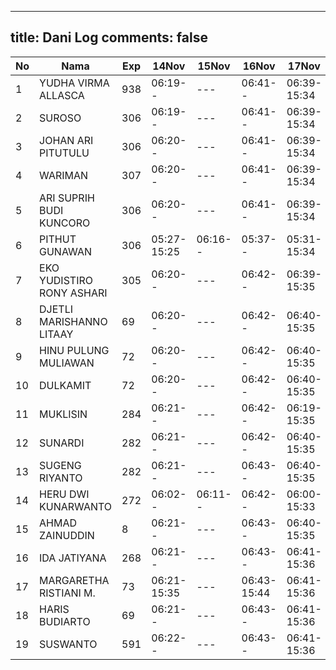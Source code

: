 
---
title: Dani Log
comments: false
---

| No | Nama | Exp | 14Nov | 15Nov | 16Nov | 17Nov | 18Nov | 21Nov | 22Nov | 23Nov | 24Nov | 25Nov |
|-----|-----|-----|-----|-----|-----|-----|-----|-----|-----|-----|-----|-----|
| 1 | YUDHA VIRMA ALLASCA | 938 | 06:19-- | --- | 06:41-- | 06:39-15:34 | 05:17-- | 05:21-- | 05:15-- | 05:09-- | 05:20-- | 05:15-- |
| 2 | SUROSO | 306 | 06:19-- | --- | 06:41-- | 06:39-15:34 | 05:17-- | 05:21-- | 05:15-- | 05:09-- | 05:20-- | 05:15-- |
| 3 | JOHAN ARI PITUTULU | 306 | 06:20-- | --- | 06:41-- | 06:39-15:34 | 05:17-- | 05:21-- | 05:15-- | 05:09-- | 05:21-- | 05:16-- |
| 4 | WARIMAN | 307 | 06:20-- | --- | 06:41-- | 06:39-15:34 | 05:17-- | 05:22-- | 05:16-- | 05:09-- | 05:21-- | 05:16-- |
| 5 | ARI SUPRIH BUDI KUNCORO | 306 | 06:20-- | --- | 06:41-- | 06:39-15:34 | 05:17-- | 05:22-- | 05:16-- | 05:10-- | 05:21-- | 05:16-- |
| 6 | PITHUT GUNAWAN | 306 | 05:27-15:25 | 06:16-- | 05:37-- | 05:31-15:34 | 05:18-- | 05:22-- | 05:16-- | 05:10-- | 05:21-- | 05:16-- |
| 7 | EKO YUDISTIRO RONY ASHARI | 305 | 06:20-- | --- | 06:42-- | 06:39-15:35 | 05:18-- | 05:22-- | 05:16-- | 05:10-- | 05:21-- | 05:16-- |
| 8 | DJETLI MARISHANNO LITAAY | 69 | 06:20-- | --- | 06:42-- | 06:40-15:35 | 05:18-- | 05:22-- | 05:16-- | 05:10-- | 05:21-- | 05:16-- |
| 9 | HINU PULUNG MULIAWAN | 72 | 06:20-- | --- | 06:42-- | 06:40-15:35 | 05:18-- | 05:22-- | 05:16-- | 05:10-- | 05:21-- | 05:16-- |
| 10 | DULKAMIT | 72 | 06:20-- | --- | 06:42-- | 06:40-15:35 | 05:18-- | 05:22-- | 05:16-- | 05:10-- | 05:21-- | 05:17-- |
| 11 | MUKLISIN | 284 | 06:21-- | --- | 06:42-- | 06:19-15:35 | 05:18-- | 05:23-- | 05:16-- | 05:10-- | 05:22-15:35 | 05:17-- |
| 12 | SUNARDI | 282 | 06:21-- | --- | 06:42-- | 06:40-15:35 | 05:18-- | 05:23-- | 05:17-- | 05:10-- | 05:22-- | 05:17-- |
| 13 | SUGENG RIYANTO | 282 | 06:21-- | --- | 06:43-- | 06:40-15:35 | 05:18-- | 05:23-- | 05:17-- | 05:11-- | 05:22-- | 05:17-- |
| 14 | HERU DWI KUNARWANTO | 272 | 06:02-- | 06:11-- | 06:42-- | 06:00-15:33 | 05:19-15:50 | 05:23-15:41 | 05:17-15:52 | 05:11-15:48 | 05:22-- | 05:17-- |
| 15 | AHMAD ZAINUDDIN | 8 | 06:21-- | --- | 06:43-- | 06:40-15:35 | 05:19-- | 05:23-- | 05:17-16:45 | 05:11-- | 05:22-- | 05:17-- |
| 16 | IDA JATIYANA | 268 | 06:21-- | --- | 06:43-- | 06:41-15:36 | 05:19-- | 05:23-- | 05:17-- | 05:11-- | 05:22-- | 05:17-- |
| 17 | MARGARETHA RISTIANI M. | 73 | 06:21-15:35 | --- | 06:43-15:44 | 06:41-15:36 | 05:19-16:20 | 05:23-- | 05:17-- | 05:11-15:40 | 05:22-16:45 | 05:17-- |
| 18 | HARIS BUDIARTO | 69 | 06:21-- | --- | 06:43-- | 06:41-15:36 | 05:19-- | 05:23-- | 05:17-- | 05:11-- | 05:23-- | 05:18-- |
| 19 | SUSWANTO | 591 | 06:22-- | --- | 06:43-- | 06:41-15:36 | 05:19-- | 05:24-- | 05:17-- | 05:11-- | 05:23-- | 05:18-- |
